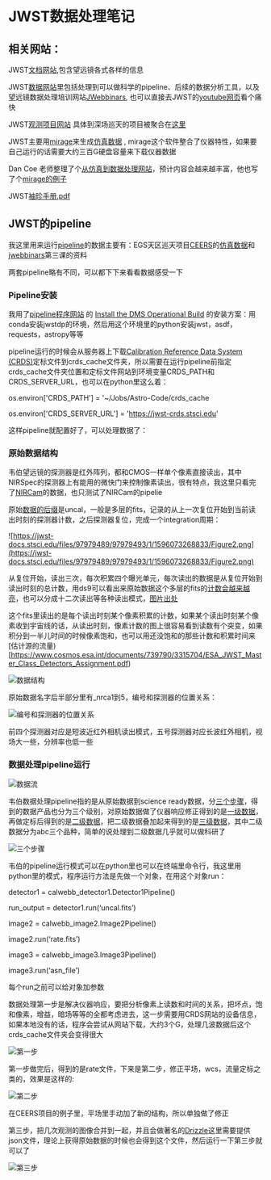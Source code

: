 # JWST数据处理笔记

## 相关网站：

JWST[文档网站](https://jwst-docs.stsci.edu/),包含望远镜各式各样的信息

JWST[数据网站](https://www.stsci.edu/jwst/science-execution/data-analysis-toolbox)里包括处理到可以做科学的pipeline、后续的数据分析工具，以及望远镜数据处理培训网站[JWebbinars](https://www.stsci.edu/jwst/science-execution/jwebbinars), 也可以直接去JWST的[youtube网页](https://www.youtube.com/c/JWSTObserver)看个痛快

JWST[观测项目网站](https://www.stsci.edu/jwst/science-execution/approved-programs) 具体到深场巡天的项目被聚合在[这里](http://www.iap.fr/jwst-edls/fields.html)

JWST主要用[mirage](https://github.com/spacetelescope/mirage)来生成[仿真数据](https://www.stsci.edu/jwst/science-planning/proposal-planning-toolbox/simulated-data) , mirage这个软件整合了仪器特性，如果要自己运行的话需要大约三百G硬盘容量来下载仪器数据

Dan Coe 老师整理了个[从仿真到数据处理网站](https://www.dancoe.space/jwst/simulations)，预计内容会越来越丰富，他也写了个[mirage的例子](https://github.com/dancoe/mirage)

JWST[袖珍手册.pdf](https://www.stsci.edu/files/live/sites/www/files/home/jwst/instrumentation/_documents/jwst-pocket-guide.pdf)

## JWST的pipeline

我这里用来运行[pipeline](https://github.com/spacetelescope/jwst)的数据主要有：EGS天区巡天项目[CEERS](https://ceers.github.io/releases.html)的[仿真数据](https://web.corral.tacc.utexas.edu/ceersdata/)和[jwebbinars](https://www.stsci.edu/jwst/science-execution/jwebbinars)第三课的资料

两套pipeline略有不同，可以都下下来看看数据感受一下

### Pipeline安装

我用了[pipeline程序网站](https://github.com/spacetelescope/jwst) 的 [Install the DMS Operational Build](https://github.com/spacetelescope/jwst#installing-a-dms-operational-build) 的安装方案：用conda安装jwstdp的环境，然后用这个环境里的python安装jwst，asdf，requests，astropy等等

pipeline运行的时候会从服务器上下载[Calibration Reference Data System (CRDS)](https://jwst-crds.stsci.edu/)定标文件到crds_cache文件夹，所以需要在运行pipeline前指定crds_cache文件夹位置和定标文件网站到环境变量CRDS_PATH和CRDS_SERVER_URL，也可以在python里这么着：

 os.environ['CRDS_PATH'] = '~/Jobs/Astro-Code/crds_cache

 os.environ['CRDS_SERVER_URL'] = 'https://jwst-crds.stsci.edu'

这样pipeline就配置好了，可以处理数据了：

### 原始数据结构

韦伯望远镜的探测器是红外阵列，都和CMOS一样单个像素直接读出，其中NIRSpec的探测器上有能用的微快门来控制像素读出，很有特点，我这里只看完了[NIRCam](https://jwst-docs.stsci.edu/jwst-near-infrared-camera)的数据，也只测试了NIRCam的pipelie

原始[数据的后缀](https://jwst-pipeline.readthedocs.io/en/latest/jwst/introduction.html#reference-files)是uncal，一般是多层的fits，记录的从上一次复位开始到当前读出时刻的探测器计数，之后探测器复位，完成一个integration周期：

![https://jwst-docs.stsci.edu/files/97979489/97979493/1/1596073268833/Figure2.png](https://jwst-docs.stsci.edu/files/97979489/97979493/1/1596073268833/Figure2.png)

从复位开始，读出三次，每次积累四个曝光单元，每次读出的数据是从复位开始到读出时刻的总计数，用ds9可以看出来原始数据这个多层的fits的[计数会越来越亮](https://jwst-docs.stsci.edu/understanding-exposure-times)，也可以分成十二次读出等各种读出模式，[图片出处](https://jwst-docs.stsci.edu/jwst-near-infrared-spectrograph/nirspec-instrumentation/nirspec-detectors/nirspec-detector-readout)

这个fits里读出的是每个读出时刻某个像素积累的计数，如果某个读出时刻某个像素收到宇宙线的话，从读出时刻，像素计数的图上很容易看到读数有个突变，如果积分到一半儿时间的时候像素饱和，也可以用还没饱和的那些计数和积累时间来[估计源的流量)[https://www.cosmos.esa.int/documents/739790/3315704/ESA_JWST_Master_Class_Detectors_Assignment.pdf)

![数据结构](https://jwst-docs.stsci.edu/files/115769825/115769829/1/1619663725399/Data_cube.png)

原始数据名字后半部分里有_nrca1到5，编号和探测器的位置关系：

![编号和探测器的位置关系](https://jwst-docs.stsci.edu/files/97978207/97978216/1/1596073158761/NIRCam+detectors+FOV.png)

前四个探测器对应是短波近红外相机读出模式，五号探测器对应长波红外相机，视场大一些，分辨率也低一些

### 数据处理pipeline运行

![数据流](https://jwst-docs.stsci.edu/files/115769825/115769826/1/1619663725333/JWST_calibration_flow-fixed.png)

韦伯数据处理pipeline指的是从原始数据到science ready数据，分[三个步骤](https://jwst-docs.stsci.edu/jwst-science-calibration-pipeline-overview/stages-of-jwst-data-processing)，得到的数据产品也分为三个级别，对原始数据做了仪器响应修正得到的是[一级数据](https://jwst-docs.stsci.edu/jwst-science-calibration-pipeline-overview/stages-of-jwst-data-processing/calwebb_detector1)，再做定标后得到的是[二级数据](https://jwst-docs.stsci.edu/jwst-science-calibration-pipeline-overview/stages-of-jwst-data-processing/calwebb_image2)，把二级数据叠加起来得到的是[三级数据](https://jwst-docs.stsci.edu/jwst-science-calibration-pipeline-overview/stages-of-jwst-data-processing/calwebb_image3)，其中二级数据分为abc三个品种，简单的说处理到二级数据几乎就可以做科研了

![三个步骤](https://jwst-docs.stsci.edu/files/97980350/97980351/1/1596073343762/JWST_pipeline_structure.png)

韦伯的pipeline运行模式可以在python里也可以在终端里命令行，我这里用python里的模式，程序运行方法是先做一个对象，在用这个对象run：

detector1 = calwebb_detector1.Detector1Pipeline()

run_output = detector1.run(‘uncal.fits’)

image2 = calwebb_image2.Image2Pipeline()

image2.run(‘rate.fits’)

image3 = calwebb_image3.Image3Pipeline()

image3.run(‘asn_file’)

每个run之前可以给对象加参数

数据处理第一步是解决仪器响应，要把分析像素上读数和时间的关系，把坏点，饱和像素，增益，暗场等等的全都考虑进去，这一步需要用CRDS网站的设备信息，如果本地没有的话，程序会尝试从网站下载，大约3个G，处理几波数据后这个crds_cache文件夹会变得很大

![第一步](https://jwst-docs.stsci.edu/files/97980352/97980353/2/1613499228405/CALWEBB_DETECTOR1.png)

第一步做完后，得到的是rate文件，下来是第二步，修正平场，wcs，流量定标之类的，效果是这样的:

![第二步](https://jwst-docs.stsci.edu/files/97980355/97980356/1/1596073344709/CALWEBB_IMAGE2.png)

在CEERS项目的例子里，平场里手动加了新的结构，所以单独做了修正

第三步，把几次观测的图像合并到一起，并且会做著名的[Drizzle](https://drizzlepac.readthedocs.io/en/latest/astrodrizzle.html)这里需要提供json文件，理论上获得原始数据的时候也会得到这个文件，然后运行一下第三步就可以了

![第三步](https://jwst-docs.stsci.edu/files/97980367/97980368/2/1613499229973/CALWEBB_IMAGE3.png)
